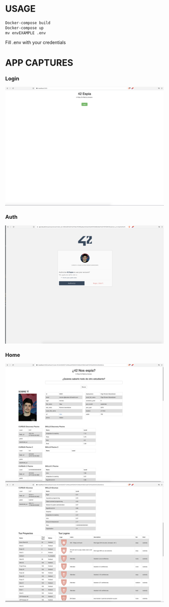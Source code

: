 # USAGE

```shell
Docker-compose build
Docker-compose up
mv envEXAMPLE .env
```
Fill .env with your credentials

# APP CAPTURES
### Login
![Login](https://github.com/InigoRomero/42ItTest/blob/main/rubyOn/captures/Login.png)
### Auth
![auth](https://github.com/InigoRomero/42ItTest/blob/main/rubyOn/captures/auth.png)
### Home
![home](https://github.com/InigoRomero/42ItTest/blob/main/rubyOn/captures/home.png)
![home2](https://github.com/InigoRomero/42ItTest/blob/main/rubyOn/captures/Home2.png)
